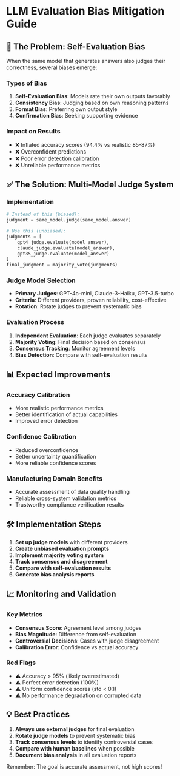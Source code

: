# LLM Evaluation Bias Mitigation Guide

## 🚨 The Problem: Self-Evaluation Bias

When the same model that generates answers also judges their correctness, several biases emerge:

### Types of Bias
1. **Self-Evaluation Bias**: Models rate their own outputs favorably
2. **Consistency Bias**: Judging based on own reasoning patterns  
3. **Format Bias**: Preferring own output style
4. **Confirmation Bias**: Seeking supporting evidence

### Impact on Results
- ❌ Inflated accuracy scores (94.4% vs realistic 85-87%)
- ❌ Overconfident predictions
- ❌ Poor error detection calibration
- ❌ Unreliable performance metrics

## ✅ The Solution: Multi-Model Judge System

### Implementation
```python
# Instead of this (biased):
judgment = same_model.judge(same_model.answer)

# Use this (unbiased):
judgments = [
    gpt4_judge.evaluate(model_answer),
    claude_judge.evaluate(model_answer), 
    gpt35_judge.evaluate(model_answer)
]
final_judgment = majority_vote(judgments)
```

### Judge Model Selection
- **Primary Judges**: GPT-4o-mini, Claude-3-Haiku, GPT-3.5-turbo
- **Criteria**: Different providers, proven reliability, cost-effective
- **Rotation**: Rotate judges to prevent systematic bias

### Evaluation Process
1. **Independent Evaluation**: Each judge evaluates separately
2. **Majority Voting**: Final decision based on consensus
3. **Consensus Tracking**: Monitor agreement levels
4. **Bias Detection**: Compare with self-evaluation results

## 📊 Expected Improvements

### Accuracy Calibration
- More realistic performance metrics
- Better identification of actual capabilities
- Improved error detection

### Confidence Calibration  
- Reduced overconfidence
- Better uncertainty quantification
- More reliable confidence scores

### Manufacturing Domain Benefits
- Accurate assessment of data quality handling
- Reliable cross-system validation metrics
- Trustworthy compliance verification results

## 🛠️ Implementation Steps

1. **Set up judge models** with different providers
2. **Create unbiased evaluation prompts** 
3. **Implement majority voting system**
4. **Track consensus and disagreement**
5. **Compare with self-evaluation results**
6. **Generate bias analysis reports**

## 📈 Monitoring and Validation

### Key Metrics
- **Consensus Score**: Agreement level among judges
- **Bias Magnitude**: Difference from self-evaluation
- **Controversial Decisions**: Cases with judge disagreement
- **Calibration Error**: Confidence vs actual accuracy

### Red Flags
- ⚠️ Accuracy > 95% (likely overestimated)
- ⚠️ Perfect error detection (100%)
- ⚠️ Uniform confidence scores (std < 0.1)
- ⚠️ No performance degradation on corrupted data

## 💡 Best Practices

1. **Always use external judges** for final evaluation
2. **Rotate judge models** to prevent systematic bias
3. **Track consensus levels** to identify controversial cases
4. **Compare with human baselines** when possible
5. **Document bias analysis** in all evaluation reports

Remember: The goal is accurate assessment, not high scores!
